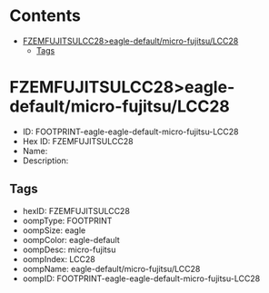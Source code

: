 



Contents
========

* [FZEMFUJITSULCC28>eagle-default/micro-fujitsu/LCC28](#fzemfujitsulcc28eagle-defaultmicro-fujitsulcc28)
	* [Tags](#tags)

# FZEMFUJITSULCC28>eagle-default/micro-fujitsu/LCC28

- ID: FOOTPRINT-eagle-eagle-default-micro-fujitsu-LCC28
- Hex ID: FZEMFUJITSULCC28
- Name: 
- Description: 

## Tags

- hexID: FZEMFUJITSULCC28
- oompType: FOOTPRINT
- oompSize: eagle
- oompColor: eagle-default
- oompDesc: micro-fujitsu
- oompIndex: LCC28
- oompName: eagle-default/micro-fujitsu/LCC28
- oompID: FOOTPRINT-eagle-eagle-default-micro-fujitsu-LCC28
